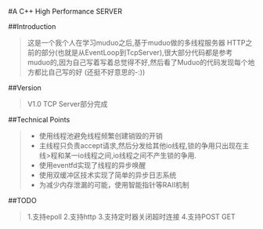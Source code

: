 #A C++ High Performance SERVER

##Introduction
>这是一个我个人在学习muduo之后,基于muduo做的多线程服务器
HTTP之前的部分(也就是从EventLoop到TcpServer),很大部分代码都是参考muduo的,因为自己写着写着总觉得不好,然后看了Muduo的代码发现每个地方都比自己写的好 (还挺不好意思的-:)) 

##Version
> V1.0 TCP Server部分完成

##Technical  Points
> + 使用线程池避免线程频繁创建销毁的开销
> + 主线程只负责accept请求,然后分发给其他io线程,锁的争用只出现在主线>程和某一io线程之间,io线程之间不产生锁的争用.
> + 使用eventfd实现了线程的异步唤醒
> + 使用双缓冲区技术实现了简单的异步日志系统
> + 为减少内存泄漏的可能，使用智能指针等RAII机制

##TODO

> 1.支持epoll
> 2.支持http
> 3.支持定时器关闭超时连接
> 4.支持POST GET
